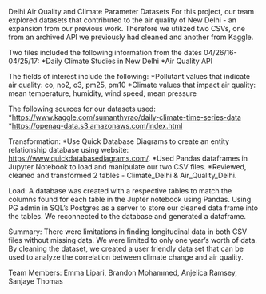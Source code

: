 Delhi Air Quality and Climate Parameter Datasets
For this project, our team explored datasets that contributed to the air quality of New Delhi - an expansion from our previous work. 
Therefore we utilized two CSVs, one from an archived API we previously had cleaned and another from Kaggle.

Two files included the following information from the dates 04/26/16-04/25/17:
*Daily Climate Studies in New Delhi
*Air Quality API

The fields of interest include the following:
*Pollutant values that indicate air quality: co, no2, o3, pm25, pm10
*Climate values that impact air quality: mean temperature, humidity, wind speed, mean pressure

The following sources for our datasets used:
*https://www.kaggle.com/sumanthvrao/daily-climate-time-series-data 
*https://openaq-data.s3.amazonaws.com/index.html

Transformation:
*Use Quick Database Diagrams to create an entity relationship database using website: https://www.quickdatabasediagrams.com/.
*Used Pandas dataframes in Jupyter Notebook to load and manipulate our two CSV files.
*Reviewed, cleaned and transformed 2 tables - Climate_Delhi & Air_Quality_Delhi.

Load:
A database was created with a respective tables to match the columns found for each table in the Jupter notebook using Pandas. 
Using PG admin in SQL’s Postgres as a server to store our cleaned data frame into the tables. 
We reconnected to the database and generated a dataframe.

Summary:
There were limitations in finding longitudinal data in both CSV files without missing data. 
We were limited to only one year’s worth of data. 
By cleaning the dataset, we created a user friendly data set that can be used to analyze the correlation between climate change and air quality.

Team Members: 
Emma Lipari, Brandon Mohammed, Anjelica Ramsey, Sanjaye Thomas